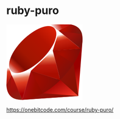 # ruby-puro

![alt text](./assets/img/200px-Ruby_logo.png "Logo Title Text 1")

https://onebitcode.com/course/ruby-puro/
